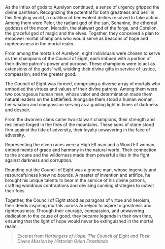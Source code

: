 As the influx of gods to Aurelyon continued, a sense of urgency gripped the divine pantheon. Recognizing the potential for both greatness and peril in this fledgling world, a coalition of benevolent deities resolved to take action. Among them were Pelor, the radiant god of the sun, Sehanine, the ethereal goddess of the moon, Moradin, the stalwart god of the forge, and Corellon, the graceful god of magic and the elves. Together, they conceived a plan to empower mortal champions who would serve as beacons of hope and righteousness in the mortal realm.

From among the mortals of Aurelyon, eight individuals were chosen to serve as the champions of the Council of Eight, each imbued with a portion of their divine patron's power and purpose. These champions were to act as extensions of the gods' will, wielding their divine gifts in service of justice, compassion, and the greater good.

The Council of Eight was formed, comprising a diverse array of mortals who embodied the virtues and values of their divine patrons. Among them were two courageous human men, whose valor and determination made them natural leaders on the battlefield. Alongside them stood a human woman, her wisdom and compassion serving as a guiding light in times of darkness and despair.

From the dwarven clans came two stalwart champions, their strength and resilience forged in the fires of the mountains. These sons of stone stood firm against the tide of adversity, their loyalty unwavering in the face of adversity.

Representing the elven races were a High Elf man and a Wood Elf woman, embodiments of grace and harmony in the natural world. Their connection to the arcane and the wilderness made them powerful allies in the fight against darkness and corruption.

Rounding out the Council of Eight was a gnome man, whose ingenuity and resourcefulness knew no bounds. A master of invention and artifice, he brought his unique talents to bear in the service of his divine patrons, crafting wondrous contraptions and devising cunning strategies to outwit their foes.

Together, the Council of Eight stood as paragons of virtue and heroism, their deeds inspiring mortals across Aurelyon to aspire to greatness and righteousness. Through their courage, compassion, and unwavering dedication to the cause of good, they became legends in their own time, ensuring that the light of hope would never be extinguished in the mortal realm.

> Excerpt from _Harbingers of Hope: The Council of Eight and Their Divine Mission_ by _Historian Orion Frostblade_